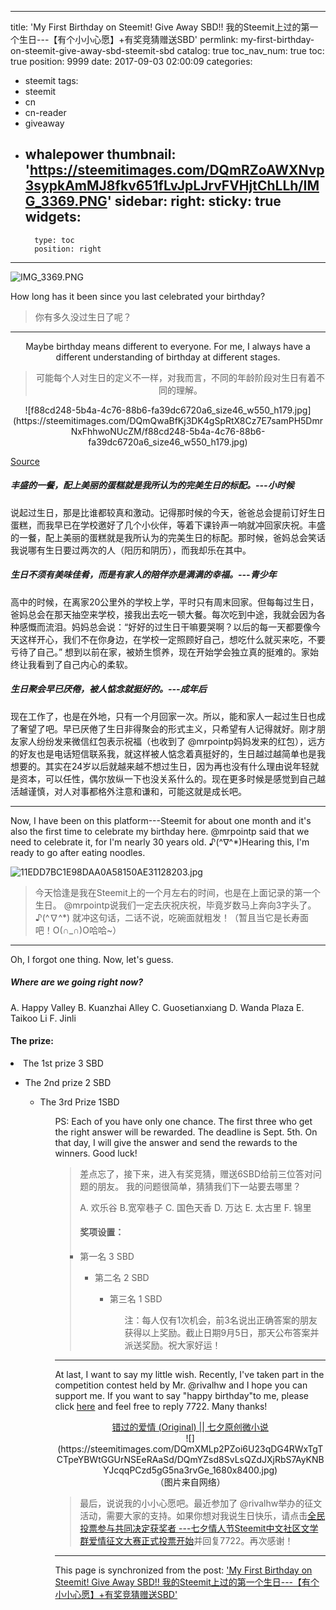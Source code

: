 
---
title: 'My First Birthday on Steemit! Give Away SBD!! 我的Steemit上过的第一个生日---【有个小小心愿】+有奖竞猜赠送SBD'
permlink: my-first-birthday-on-steemit-give-away-sbd-steemit-sbd
catalog: true
toc_nav_num: true
toc: true
position: 9999
date: 2017-09-03 02:00:09
categories:
- steemit
tags:
- steemit
- cn
- cn-reader
- giveaway
- whalepower
thumbnail: 'https://steemitimages.com/DQmRZoAWXNvp3sypkAmMJ8fkv651fLvJpLJrvFVHjtChLLh/IMG_3369.PNG'
sidebar:
    right:
        sticky: true
widgets:
    -
        type: toc
        position: right
---


![IMG_3369.PNG](https://steemitimages.com/DQmRZoAWXNvp3sypkAmMJ8fkv651fLvJpLJrvFVHjtChLLh/IMG_3369.PNG)

How long has it been since you last celebrated your birthday?
<blockquote>你有多久没过生日了呢？</blockquote>

****

<center>Maybe birthday means different to everyone. For me, I always have a different understanding of birthday at different stages.</center>

<blockquote><center>可能每个人对生日的定义不一样，对我而言，不同的年龄阶段对生日有着不同的理解。 </center>  </blockquote>  

<center>![f88cd248-5b4a-4c76-88b6-fa39dc6720a6_size46_w550_h179.jpg](https://steemitimages.com/DQmQwaBfKj3DK4gSpRtX8Cz7E7samPH5DmrNxFhhwoNUcZM/f88cd248-5b4a-4c76-88b6-fa39dc6720a6_size46_w550_h179.jpg) </center>  

<a href="https://www.google.com/search?q=%E7%94%9F%E6%97%A5&amp;source=lnms&amp;tbm=isch&amp;sa=X&amp;ved=0ahUKEwjr4vfF3ofWAhXD31QKHbYmAQUQ_AUICigB&amp;biw=1366&amp;bih=638#imgrc=TRGTG_mVqSaPuM:">Source</a>                                                                                                                                         

##### 丰盛的一餐，配上美丽的蛋糕就是我所认为的完美生日的标配。---小时候
<p>
说起过生日，那是比谁都较真和激动。记得那时候的今天，爸爸总会提前订好生日蛋糕，而我早已在学校邀好了几个小伙伴，等着下课铃声一响就冲回家庆祝。丰盛的一餐，配上美丽的蛋糕就是我所认为的完美生日的标配。那时候，爸妈总会笑话我说哪有生日要过两次的人（阳历和阴历），而我却乐在其中。


##### 生日不须有美味佳肴，而是有家人的陪伴亦是满满的幸福。---青少年

高中的时候，在离家20公里外的学校上学，平时只有周末回家。但每每过生日，爸妈总会在那天抽空来学校，接我出去吃一顿大餐。每次吃到中途，我就会因为各种感慨而流泪。妈妈总会说：“好好的过生日干嘛要哭啊？以后的每一天都要像今天这样开心，我们不在你身边，在学校一定照顾好自己，想吃什么就买来吃，不要亏待了自己。” 想到以前在家，被娇生惯养，现在开始学会独立真的挺难的。家始终让我看到了自己内心的柔软。

##### 生日聚会早已厌倦，被人惦念就挺好的。---成年后

现在工作了，也是在外地，只有一个月回家一次。所以，能和家人一起过生日也成了奢望了吧。早已厌倦了生日非得聚会的形式主义，只希望有人记得就好。刚才朋友家人纷纷发来微信红包表示祝福（也收到了 @mrpointp妈妈发来的红包），远方的好友也是电话短信联系我，就这样被人惦念着真挺好的，生日越过越简单也是我想要的。其实在24岁以后就越来越不想过生日，因为再也没有什么理由说年轻就是资本，可以任性，偶尔放纵一下也没关系什么的。现在更多时候是感觉到自己越活越谨慎，对人对事都格外注意和谦和，可能这就是成长吧。
****
Now, I have been on this platform---Steemit for about one month and it's also the first time to celebrate my birthday here. @mrpointp said that we need to celebrate it, for I'm nearly 30 years old.  ♪(^∇^*)Hearing this, I'm ready to go after eating noodles. 

![11EDD7BC1E98DAA0A58150AE31128203.jpg](https://steemitimages.com/DQmUnnMAp2icCJz9YgZLP7ih2oDGg5CNXCQqhTg1MmEPnig/11EDD7BC1E98DAA0A58150AE31128203.jpg)
<blockquote>今天恰逢是我在Steemit上的一个月左右的时间，也是在上面记录的第一个生日。 @mrpointp说我们一定去庆祝庆祝，毕竟岁数马上奔向3字头了。♪(^∇^*) 就冲这句话，二话不说，吃碗面就粗发！（暂且当它是长寿面吧！O(∩_∩)O哈哈~）</blockquote>

****
Oh, I forgot one thing. Now, let's guess. 

##### Where are we going right now?
A. Happy Valley
B. Kuanzhai Alley
C.  Guosetianxiang
D. Wanda Plaza
E. Taikoo Li
F.  Jinli

#### The prize:
<li>The 1st  prize  3 SBD<br></li>
<ul>
<li>The 2nd prize  2 SBD<br></li>
<ul>
<li>The 3rd  Prize  1SBD<br></li>
<ul>
PS: Each of you have only one chance. The first three who get the right answer will be rewarded. The deadline is Sept. 5th. On that day, I will give the answer and send the rewards to the winners. Good luck!
<p>

<blockquote>差点忘了，接下来，进入有奖竞猜，赠送6SBD给前三位答对问题的朋友。
我的问题很简单，猜猜我们下一站要去哪里？

A. 欢乐谷
B.宽窄巷子
C. 国色天香
D. 万达
E. 太古里
F. 锦里

#### 奖项设置：
<li>第一名  3 SBD<br></li>
<ul>
<li>第二名 2 SBD<br></li>
<ul>
<li>第三名  1 SBD<br></li>
<ul>
注：每人仅有1次机会，前3名说出正确答案的朋友获得以上奖励。截止日期9月5日，那天公布答案并派送奖励。祝大家好运！</blockquote>

****
At last, I want to say my little wish. Recently, I've taken part in the competition contest held by Mr. @rivalhw and I hope you can support me. If you want to say "happy birthday"to me, please click  <a href="https://steemit.com/cn/@rivalhw/5jdadw-steemit">here</a>  and feel free to reply 7722. Many thanks!
<center><a href="https://steemit.com/cn/@mrspointm/original-or-or">错过的爱情 (Original) || 七夕原创微小说</a></center>
<center>![](https://steemitimages.com/DQmXMLp2PZoi6U23qDG4RWxTgTCTpeYBWtGGUrNSEeRAaSd/DQmYZsd8SvLsQZdJXjRbS7AyKNBYJcqqPCzd5gG5na3rvGe_1680x8400.jpg) </center><center>（图片来自网络）</center>
<blockquote>最后，说说我的小小心愿吧。最近参加了 @rivalhw举办的征文活动，需要大家的支持。如果你想对我说生日快乐，请点击<a href="https://steemit.com/cn/@rivalhw/5jdadw-steemit">全民投票参与共同决定获奖者 ---七夕情人节Steemit中文社区文学群爱情征文大赛正式投票开始</a>并回复7722。再次感谢！</blockquote>

- - -

This page is synchronized from the post: ['My First Birthday on Steemit! Give Away SBD!! 我的Steemit上过的第一个生日---【有个小小心愿】+有奖竞猜赠送SBD'](https://steemit.com/@mrspointm/my-first-birthday-on-steemit-give-away-sbd-steemit-sbd)
